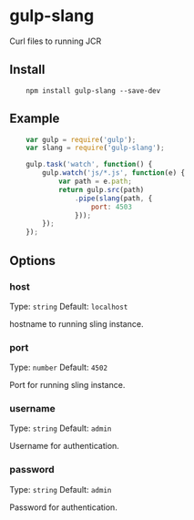 gulp-slang
==============

Curl files to running JCR

## Install

```shell
    npm install gulp-slang --save-dev
```

## Example
```js
    var gulp = require('gulp');
    var slang = require('gulp-slang');

    gulp.task('watch', function() {
        gulp.watch('js/*.js', function(e) {
            var path = e.path;
            return gulp.src(path)
                .pipe(slang(path, {
                    port: 4503
                }));
        });
    });
```

## Options
### host
Type: `string`
Default: `localhost`

hostname to running sling instance.
### port
Type: `number`
Default: `4502`

Port for running sling instance.
### username
Type: `string`
Default: `admin`

Username for authentication.
### password
Type: `string`
Default: `admin`

Password for authentication.